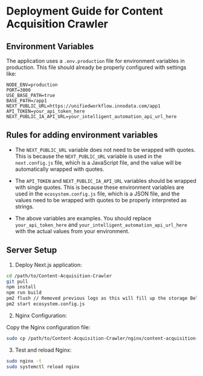 # Deployment Guide for Content Acquisition Crawler

## Environment Variables

The application uses a `.env.production` file for environment variables in production. This file should already be properly configured with settings like:

```
NODE_ENV=production
PORT=3000
USE_BASE_PATH=true
BASE_PATH=/app1
NEXT_PUBLIC_URL=https://unifiedworkflow.innodata.com/app1
API_TOKEN=your_api_token_here
NEXT_PUBLIC_IA_API_URL=your_intelligent_automation_api_url_here
```
## Rules for adding environment variables

*   The `NEXT_PUBLIC_URL` variable does not need to be wrapped with quotes. This is because the `NEXT_PUBLIC_URL` variable is used in the `next.config.js` file, which is a JavaScript file, and the value will be automatically wrapped with quotes.
*   The `API_TOKEN` and `NEXT_PUBLIC_IA_API_URL` variables should be wrapped with single quotes. This is because these environment variables are used in the `ecosystem.config.js` file, which is a JSON file, and the values need to be wrapped with quotes to be properly interpreted as strings.

*   The above variables are examples. You should replace `your_api_token_here` and `your_intelligent_automation_api_url_here` with the actual values from your environment.
## Server Setup

1. Deploy Next.js application:

```bash
cd /path/to/Content-Acquisition-Crawler
git pull
npm install
npm run build
pm2 flush // Removed previous logs as this will fill up the storage Believe me, it already happened - JP
pm2 start ecosystem.config.js
```

2. Nginx Configuration:

Copy the Nginx configuration file:

```bash
sudo cp /path/to/Content-Acquisition-Crawler/nginx/content-acquisition-crawler.conf /etc/nginx/conf.d/
```

3. Test and reload Nginx:

```bash
sudo nginx -t
sudo systemctl reload nginx
```

